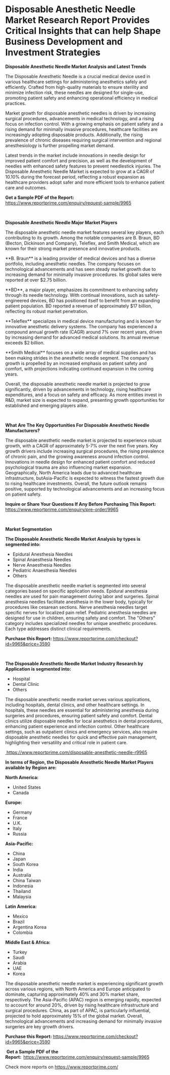 <p><h1>Disposable Anesthetic Needle Market Research Report Provides Critical Insights that can help Shape Business Development and Investment Strategies</h1></p><p><strong>Disposable Anesthetic Needle Market Analysis and Latest Trends</strong></p>
<p><p>The Disposable Anesthetic Needle is a crucial medical device used in various healthcare settings for administering anesthetics safely and efficiently. Crafted from high-quality materials to ensure sterility and minimize infection risk, these needles are designed for single-use, promoting patient safety and enhancing operational efficiency in medical practices.</p><p>Market growth for disposable anesthetic needles is driven by increasing surgical procedures, advancements in medical technology, and a rising focus on infection control. With a growing emphasis on patient safety and a rising demand for minimally invasive procedures, healthcare facilities are increasingly adopting disposable products. Additionally, the rising prevalence of chronic diseases requiring surgical intervention and regional anesthesiology is further propelling market demand.</p><p>Latest trends in the market include innovations in needle design for improved patient comfort and precision, as well as the development of needles with enhanced safety features to prevent needlestick injuries. The Disposable Anesthetic Needle Market is expected to grow at a CAGR of 10.10% during the forecast period, reflecting a robust expansion as healthcare providers adopt safer and more efficient tools to enhance patient care and outcomes.</p></p>
<p><strong>Get a Sample PDF of the Report:&nbsp;</strong> <a href="https://www.reportprime.com/enquiry/request-sample/9965?utm_campaign=2396&utm_medium=2&utm_source=Github&utm_content=ia&utm_term=20032025&utm_id=disposable-anesthetic-needle">https://www.reportprime.com/enquiry/request-sample/9965</a></p>
<p>&nbsp;</p>
<p><strong>Disposable Anesthetic Needle Major Market Players</strong></p>
<p><p>The disposable anesthetic needle market features several key players, each contributing to its growth. Among the notable companies are B. Braun, BD (Becton, Dickinson and Company), Teleflex, and Smith Medical, which are known for their strong market presence and innovative products.</p><p>**B. Braun** is a leading provider of medical devices and has a diverse portfolio, including anesthetic needles. The company focuses on technological advancements and has seen steady market growth due to increasing demand for minimally invasive procedures. Its global sales were reported at over $2.75 billion.</p><p>**BD**, a major player, emphasizes its commitment to enhancing safety through its needle technology. With continual innovations, such as safety-engineered devices, BD has positioned itself to benefit from an expanding patient population. BD reported a revenue of approximately $17 billion, reflecting its robust market penetration.</p><p>**Teleflex** specializes in medical device manufacturing and is known for innovative anesthetic delivery systems. The company has experienced a compound annual growth rate (CAGR) around 7% over recent years, driven by increasing demand for advanced medical solutions. Its annual revenue exceeds $2 billion.</p><p>**Smith Medical** focuses on a wide array of medical supplies and has been making strides in the anesthetic needle segment. The company's growth is propelled by an increased emphasis on patient safety and comfort, with projections indicating continued expansion in the coming years.</p><p>Overall, the disposable anesthetic needle market is projected to grow significantly, driven by advancements in technology, rising healthcare expenditures, and a focus on safety and efficacy. As more entities invest in R&D, market size is expected to expand, presenting growth opportunities for established and emerging players alike.</p></p>
<p>&nbsp;</p>
<p><strong>What Are The Key Opportunities For Disposable Anesthetic Needle Manufacturers?</strong></p>
<p><p>The disposable anesthetic needle market is projected to experience robust growth, with a CAGR of approximately 5-7% over the next five years. Key growth drivers include increasing surgical procedures, the rising prevalence of chronic pain, and the growing awareness around infection control. Innovations in needle design for enhanced patient comfort and reduced psychological trauma are also influencing market expansion. Geographically, North America leads due to advanced healthcare infrastructure, butAsia-Pacific is expected to witness the fastest growth due to rising healthcare investments. Overall, the future outlook remains positive, supported by technological advancements and an increasing focus on patient safety.</p></p>
<p><strong>Inquire or Share Your Questions If Any Before Purchasing This Report:</strong> <a href="https://www.reportprime.com/enquiry/pre-order/9965?utm_campaign=2396&utm_medium=2&utm_source=Github&utm_content=ia&utm_term=20032025&utm_id=disposable-anesthetic-needle">https://www.reportprime.com/enquiry/pre-order/9965</a></p>
<p>&nbsp;</p>
<p><strong>Market Segmentation</strong></p>
<p><strong>The Disposable Anesthetic Needle Market Analysis by types is segmented into:</strong></p>
<p><ul><li>Epidural Anesthesia Needles</li><li>Spinal Anaesthesia Needles</li><li>Nerve Anaesthesia Needles</li><li>Pediatric Anaesthesia Needles</li><li>Others</li></ul></p>
<p><p>The disposable anesthetic needle market is segmented into several categories based on specific application needs. Epidural anesthesia needles are used for pain management during labor and surgeries. Spinal anesthesia needles facilitate anesthesia in the lower body, typically for procedures like cesarean sections. Nerve anesthesia needles target specific nerves for localized pain relief. Pediatric anesthesia needles are designed for use in children, ensuring safety and comfort. The "Others" category includes specialized needles for unique anesthetic procedures. Each type addresses distinct clinical requirements.</p></p>
<p><strong>Purchase this Report:&nbsp;</strong><a href="https://www.reportprime.com/checkout?id=9965&price=3590&utm_campaign=2396&utm_medium=2&utm_source=Github&utm_content=ia&utm_term=20032025&utm_id=disposable-anesthetic-needle">https://www.reportprime.com/checkout?id=9965&price=3590</a></p>
<p>&nbsp;</p>
<p><strong>The Disposable Anesthetic Needle Market Industry Research by Application is segmented into:</strong></p>
<p><ul><li>Hospital</li><li>Dental Clinic</li><li>Others</li></ul></p>
<p><p>The disposable anesthetic needle market serves various applications, including hospitals, dental clinics, and other healthcare settings. In hospitals, these needles are essential for administering anesthesia during surgeries and procedures, ensuring patient safety and comfort. Dental clinics utilize disposable needles for local anesthetics in dental procedures, enhancing patient experience and infection control. Other healthcare settings, such as outpatient clinics and emergency services, also require disposable anesthetic needles for quick and effective pain management, highlighting their versatility and critical role in patient care.</p></p>
<p><a href="https://www.reportprime.com/disposable-anesthetic-needle-r9965?utm_campaign=2396&utm_medium=2&utm_source=Github&utm_content=ia&utm_term=20032025&utm_id=disposable-anesthetic-needle">&nbsp;https://www.reportprime.com/disposable-anesthetic-needle-r9965</a></p>
<p><strong>In terms of Region, the Disposable Anesthetic Needle Market Players available by Region are:</strong></p>
<p>
    <p> <strong> North America: </strong>
        <ul>
            <li>United States</li>
            <li>Canada</li>
        </ul>
        </p> 
    <p> <strong> Europe: </strong>
        <ul>
            <li>Germany</li>
            <li>France</li>
            <li>U.K.</li>
            <li>Italy</li>
            <li>Russia</li>
        </ul>
        </p> 
    <p> <strong> Asia-Pacific: </strong>
        <ul>
            <li>China</li>
            <li>Japan</li>
            <li>South Korea</li>
            <li>India</li>
            <li>Australia</li>
            <li>China Taiwan</li>
            <li>Indonesia</li>
            <li>Thailand</li>
            <li>Malaysia</li>
        </ul>
        </p> 
    <p> <strong> Latin America: </strong>
        <ul>
            <li>Mexico</li>
            <li>Brazil</li>
            <li>Argentina Korea</li>
            <li>Colombia</li>
        </ul>
        </p> 
    <p> <strong> Middle East & Africa: </strong>
        <ul>
            <li>Turkey</li>
            <li>Saudi</li>
            <li>Arabia</li>
            <li>UAE</li>
            <li>Korea</li>
        </ul>
    </p>
    </p>
<p><p>The disposable anesthetic needle market is experiencing significant growth across various regions, with North America and Europe anticipated to dominate, capturing approximately 40% and 30% market share, respectively. The Asia-Pacific (APAC) region is emerging rapidly, expected to account for around 20%, driven by rising healthcare infrastructure and surgical procedures. China, as part of APAC, is particularly influential, projected to hold approximately 15% of the global market. Overall, technological advancements and increasing demand for minimally invasive surgeries are key growth drivers.</p></p>
<p><strong>Purchase this Report: </strong><a href="https://www.reportprime.com/checkout?id=9965&price=3590&utm_campaign=2396&utm_medium=2&utm_source=Github&utm_content=ia&utm_term=20032025&utm_id=disposable-anesthetic-needle">https://www.reportprime.com/checkout?id=9965&price=3590</a></p>
<p>&nbsp;<strong>Get a Sample PDF of the Report:&nbsp;&nbsp;</strong><a href="https://www.reportprime.com/enquiry/request-sample/9965?utm_campaign=2396&utm_medium=2&utm_source=Github&utm_content=ia&utm_term=20032025&utm_id=disposable-anesthetic-needle">https://www.reportprime.com/enquiry/request-sample/9965</a></p>
<p><strong></strong></p>
<p>Check more reports on <a href="https://www.reportprime.com/?utm_campaign=2396&utm_medium=2&utm_source=Github&utm_content=ia&utm_term=20032025&utm_id=disposable-anesthetic-needle">https://www.reportprime.com/</a></p>